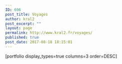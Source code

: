 ```yaml
---
ID: 696
post_title: Voyages
author: kral2
post_excerpt: ""
layout: page
permalink: http://www.kral2.fr/voyages/
published: true
post_date: 2017-08-18 18:15:01
---
```

[portfolio display_types=true columns=3 order=DESC]